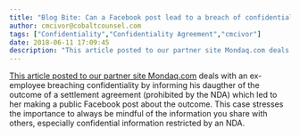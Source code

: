 ```yaml
---
title: "Blog Bite: Can a Facebook post lead to a breach of confidentiality?"
author: cmcivor@cobaltcounsel.com
tags: ["Confidentiality","Confidentiality Agreement","cmcivor"]
date: 2018-06-11 17:09:45
description: "This article posted to our partner site Mondaq.com deals with an ex-employee breaching confidentiality by informing his daugther of the outcome of a settlement agreement (prohibited by the NDA) whic..."
---
```


[This article posted to our partner site Mondaq.com](http://www.mondaq.com/unitedstates/x/307948/employment+litigation+tribunals/aughters+Facebook+Post+Leads+to+Costly+Breach+by+Father+of+a+Confidentiality+Clause+in+His+Settlement+Agreement+With+Former+Employer) deals with an ex-employee breaching confidentiality by informing his daugther of the outcome of a settlement agreement (prohibited by the NDA) which led to her making a public Facebook post about the outcome. This case stresses the importance to always be mindful of the information you share with others, especially confidential information restricted by an NDA.